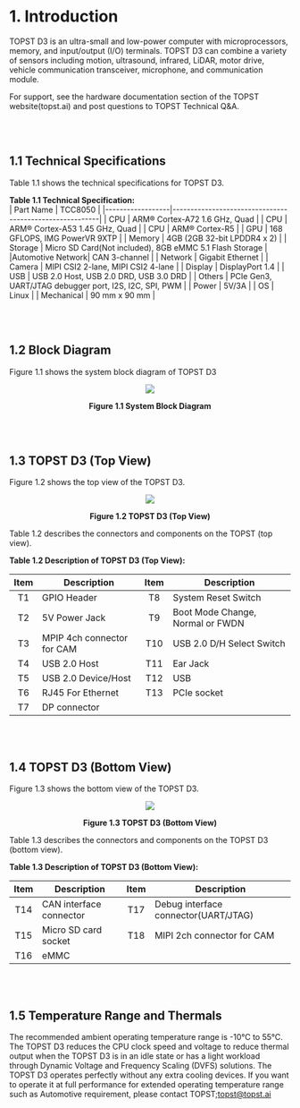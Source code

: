 # 1. Introduction


TOPST D3 is an ultra-small and low-power computer with microprocessors, memory, and input/output (I/O) terminals. TOPST D3 can combine a variety of sensors including motion, ultrasound, infrared, LiDAR, motor drive, vehicle communication transceiver, microphone, and communication module.  

For support, see the hardware documentation section of the TOPST website(topst.ai) and post questions to TOPST Technical Q&A.  

<br/><br/>

## 1.1 Technical Specifications  

Table 1.1 shows the technical specifications for TOPST D3.  

**Table 1.1 Technical Specification:**  
| Part Name        | TCC8050                                                 |
|------------------|---------------------------------------------------------|
| CPU              | ARM® Cortex-A72 1.6 GHz, Quad                           |
| CPU              | ARM® Cortex-A53 1.45 GHz, Quad                           |
| CPU              | ARM® Cortex-R5                                           |
| GPU              | 168 GFLOPS, IMG PowerVR 9XTP                            |
| Memory           | 4GB (2GB 32-bit LPDDR4 x 2)                             |
| Storage          | Micro SD Card(Not included), 8GB eMMC 5.1 Flash Storage |
|Automotive Network| CAN 3-channel                                          |
| Network          | Gigabit Ethernet                                        |
| Camera           | MIPI CSI2 2-lane, MIPI CSI2 4-lane                      |
| Display          | DisplayPort 1.4                                         |
| USB              | USB 2.0 Host, USB 2.0 DRD, USB 3.0 DRD                  |
| Others           | PCIe Gen3, UART/JTAG debugger port, I2S, I2C, SPI, PWM  |
| Power            | 5V/3A                                                   |
| OS               | Linux                                                   |
| Mechanical       | 90 mm x 90 mm                                           |



<br/><br/>



## 1.2 Block Diagram  

Figure 1.1 shows the system block diagram of TOPST D3
<p align="center"><img src="https://github.com/topst-development/Documentation/assets/161264431/fb88a9cc-1f07-4b26-9ab5-72448a23bc46"></p>
<p align="center"><strong>Figure 1.1 System Block Diagram</strong></p>

<br/><br/>

## 1.3 TOPST D3 (Top View)  

Figure 1.2 shows the top view of the TOPST D3.  
<p align="center"><img src="https://github.com/topst-development/Documentation/assets/161264431/ac8c3444-b850-4f8e-9bf8-e72f3e5f7261"></p>
<p align="center"><strong>Figure 1.2 TOPST D3 (Top View)</strong></p>

Table 1.2 describes the connectors and components on the TOPST (top view).  

**Table 1.2 Description of TOPST D3 (Top View):**  

| Item | Description                | Item | Description                      |
|:----:|----------------------------|:----:|----------------------------------|
| T1  | GPIO Header                | T8  | System Reset Switch              |
| T2  | 5V Power Jack              | T9  | Boot Mode Change, Normal or FWDN |
| T3  | MPIP 4ch connector for CAM | T10  | USB 2.0 D/H Select Switch        |
| T4  | USB 2.0 Host               | T11  | Ear Jack                         |
| T5  | USB 2.0 Device/Host        | T12  | USB                              |
| T6  | RJ45 For Ethernet          | T13  | PCIe socket                      |
| T7  | DP connector               |      |                                  |  

<br/><br/>

## 1.4 TOPST D3 (Bottom View)  

Figure 1.3 shows the bottom view of the TOPST D3.  
<p align="center"><img src="https://github.com/topst-development/Documentation/assets/161264431/f0365597-8040-47ad-8227-e3ce854e1c8d"></p>
<p align="center"><strong>Figure 1.3 TOPST D3 (Bottom View)</strong></p>

Table 1.3 describes the connectors and components on the TOPST D3 (bottom view).  

**Table 1.3 Description of TOPST D3 (Bottom View):**  

| Item | Description                | Item | Description                         |
|:----:|----------------------------|:----:|-------------------------------------|
| T14  | CAN interface connector    | T17  | Debug interface connector(UART/JTAG)|
| T15  | Micro SD card socket       | T18  | MIPI 2ch connector for CAM          |
| T16  | eMMC       | 

<br/><br/>

## 1.5 Temperature Range and Thermals  
The recommended ambient operating temperature range is -10°C to 55°C.   
The TOPST D3 reduces the CPU clock speed and voltage to reduce thermal output when the TOPST D3 is in an idle state or has a light workload through Dynamic Voltage and Frequency Scaling (DVFS) solutions. The TOPST D3 operates perfectly without any extra cooling devices. If you want to operate it at full performance for extended operating temperature range such as Automotive requirement, please contact TOPST;topst@topst.ai
